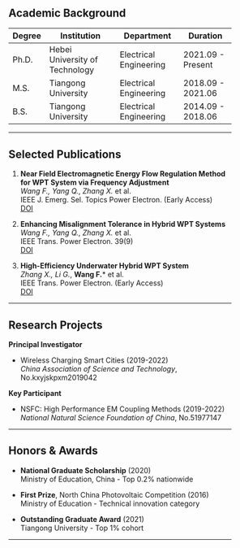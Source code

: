 <div style="max-width: 1200px; margin: 2rem auto; padding: 0 2rem;">

## <span id="education">Academic Background</span>

| Degree | Institution | Department | Duration |
|--------|-------------|------------|----------|
| Ph.D.  | Hebei University of Technology | Electrical Engineering | 2021.09 - Present |
| M.S.   | Tiangong University | Electrical Engineering | 2018.09 - 2021.06 |
| B.S.   | Tiangong University | Electrical Engineering | 2014.09 - 2018.06 |

---

## <span id="publications">Selected Publications</span>

1. **Near Field Electromagnetic Energy Flow Regulation Method for WPT System via Frequency Adjustment**  
   *Wang F., Yang Q.*, *Zhang X.* et al.  
   IEEE J. Emerg. Sel. Topics Power Electron. (Early Access)  
   [DOI](https://fengxian-wang.github.io/note-gen-sync//publication/8)

2. **Enhancing Misalignment Tolerance in Hybrid WPT Systems**  
   *Wang F., Yang Q.*, *Zhang X.* et al.  
   IEEE Trans. Power Electron. 39(9)  
   [DOI](https://fengxian-wang.github.io/note-gen-sync//publication/7)

3. **High-Efficiency Underwater Hybrid WPT System**  
   *Zhang X., Li G.*, **Wang F.*** et al.  
   IEEE Trans. Power Electron. (Early Access)  
   [DOI](https://fengxian-wang.github.io/note-gen-sync//publication/6)

---

## <span id="projects">Research Projects</span>

**Principal Investigator**  
- Wireless Charging Smart Cities (2019-2022)  
  *China Association of Science and Technology*, No.kxyjskpxm2019042  

**Key Participant**  
- NSFC: High Performance EM Coupling Methods (2019-2022)  
  *National Natural Science Foundation of China*, No.51977147  

---

## <span id="awards">Honors & Awards</span>

- **National Graduate Scholarship** (2020)  
  Ministry of Education, China - Top 0.2% nationwide

- **First Prize**, North China Photovoltaic Competition (2016)  
  Ministry of Education - Technical innovation category

- **Outstanding Graduate Award** (2021)  
  Tiangong University - Top 1% cohort

---

</div>
